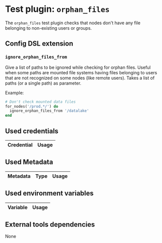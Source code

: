 # Test plugin: `orphan_files`

The `orphan_files` test plugin checks that nodes don't have any file belonging to non-existing users or groups.

## Config DSL extension

### `ignore_orphan_files_from`

Give a list of paths to be ignored while checking for orphan files.
Useful when some paths are mounted file systems having files belonging to users that are not recognized on some nodes (like remote users).
Takes a list of paths (or a single path) as parameter.

Example:
```ruby
# Don't check mounted data files
for_nodes('/prod.*/') do
  ignore_orphan_files_from '/datalake'
end
```

## Used credentials

| Credential | Usage
| --- | --- |

## Used Metadata

| Metadata | Type | Usage
| --- | --- | --- |

## Used environment variables

| Variable | Usage
| --- | --- |

## External tools dependencies

None
